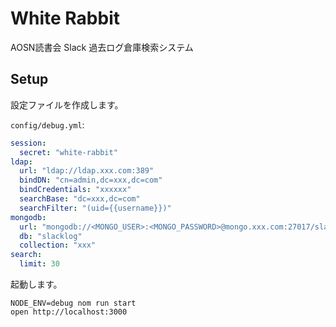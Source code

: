 # White Rabbit

AOSN読書会 Slack 過去ログ倉庫検索システム

## Setup

設定ファイルを作成します。

`config/debug.yml`:

```yaml
session:
  secret: "white-rabbit"
ldap:
  url: "ldap://ldap.xxx.com:389"
  bindDN: "cn=admin,dc=xxx,dc=com"
  bindCredentials: "xxxxxx"
  searchBase: "dc=xxx,dc=com"
  searchFilter: "(uid={{username}})"
mongodb:
  url: "mongodb://<MONGO_USER>:<MONGO_PASSWORD>@mongo.xxx.com:27017/slacklog?autoReconnect=true"
  db: "slacklog"
  collection: "xxx"
search:
  limit: 30
```

起動します。

```
NODE_ENV=debug nom run start
open http://localhost:3000
```

